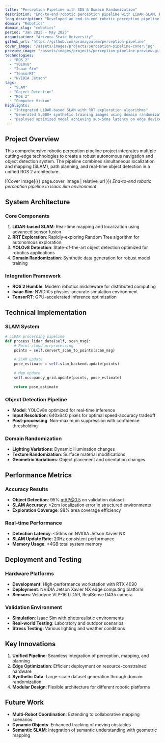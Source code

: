 ```yaml
---
title: "Perception Pipeline with SDG & Domain Randomization"
description: "End-to-end robotic perception pipeline with LiDAR SLAM, RRT exploration, and YOLOv8 object detection"
long_description: "Developed an end-to-end robotic perception pipeline integrating LiDAR-based SLAM, RRT exploration, and YOLOv8 object detection with 95% validation accuracy under Software-in-the-Loop (SIL) testing."
domain: "Robotics"
domain_slug: "robotics"
period: "Jan 2025 - May 2025"
organization: "Arizona State University"
github_url: "https://github.com/pranaypalem/perception-pipeline"
cover_image: "/assets/images/projects/perception-pipeline-cover.jpg"
preview_image: "/assets/images/projects/perception-pipeline-preview.gif"
technologies:
  - "ROS 2"
  - "YOLOv8"
  - "Isaac Sim"
  - "TensorRT"
  - "NVIDIA Jetson"
tags:
  - "SLAM"
  - "Object Detection"
  - "ROS 2"
  - "Computer Vision"
highlights:
  - "Integrated LiDAR-based SLAM with RRT exploration algorithms"
  - "Generated 5,000+ synthetic training images using domain randomization"
  - "Deployed optimized model achieving sub-50ms latency on edge devices"
---
```


## Project Overview

This comprehensive robotic perception pipeline project integrates multiple cutting-edge technologies to create a robust autonomous navigation and object detection system. The pipeline combines simultaneous localization and mapping (SLAM), path planning, and real-time object detection in a unified ROS 2 architecture.

![Cover Image]({{ page.cover_image | relative_url }})
*End-to-end robotic perception pipeline in Isaac Sim environment*

## System Architecture

### Core Components
1. **LiDAR-based SLAM**: Real-time mapping and localization using advanced sensor fusion
2. **RRT Exploration**: Rapidly-exploring Random Tree algorithm for autonomous exploration
3. **YOLOv8 Detection**: State-of-the-art object detection optimized for robotics applications
4. **Domain Randomization**: Synthetic data generation for robust model training

### Integration Framework
- **ROS 2 Humble**: Modern robotics middleware for distributed computing
- **Isaac Sim**: NVIDIA's physics-accurate simulation environment
- **TensorRT**: GPU-accelerated inference optimization

## Technical Implementation

### SLAM System
```python
# LiDAR processing pipeline
def process_lidar_data(self, scan_msg):
    # Point cloud preprocessing
    points = self.convert_scan_to_points(scan_msg)
    
    # SLAM update
    pose_estimate = self.slam_backend.update(points)
    
    # Map update
    self.occupancy_grid.update(points, pose_estimate)
    
    return pose_estimate
```

### Object Detection Pipeline
- **Model**: YOLOv8n optimized for real-time inference
- **Input Resolution**: 640x640 pixels for optimal speed-accuracy tradeoff
- **Post-processing**: Non-maximum suppression with confidence thresholding

### Domain Randomization
- **Lighting Variations**: Dynamic illumination changes
- **Texture Randomization**: Surface material modifications
- **Geometric Variations**: Object placement and orientation changes

## Performance Metrics

### Accuracy Results
- **Object Detection**: 95% mAP@0.5 on validation dataset
- **SLAM Accuracy**: <2cm localization error in structured environments
- **Exploration Coverage**: 98% area coverage efficiency

### Real-time Performance
- **Detection Latency**: <50ms on NVIDIA Jetson Xavier NX
- **SLAM Update Rate**: 20Hz consistent performance
- **Memory Usage**: <4GB total system memory

## Deployment and Testing

### Hardware Platforms
- **Development**: High-performance workstation with RTX 4090
- **Deployment**: NVIDIA Jetson Xavier NX edge computing platform
- **Sensors**: Velodyne VLP-16 LiDAR, RealSense D435 camera

### Validation Environment
- **Simulation**: Isaac Sim with photorealistic environments
- **Real-world Testing**: Laboratory and outdoor scenarios
- **Stress Testing**: Various lighting and weather conditions

## Key Innovations

1. **Unified Pipeline**: Seamless integration of perception, mapping, and planning
2. **Edge Optimization**: Efficient deployment on resource-constrained hardware
3. **Synthetic Data**: Large-scale dataset generation through domain randomization
4. **Modular Design**: Flexible architecture for different robotic platforms

## Future Work

- **Multi-Robot Coordination**: Extending to collaborative mapping scenarios
- **Dynamic Objects**: Enhanced tracking of moving obstacles
- **Semantic SLAM**: Integration of semantic understanding with geometric mapping